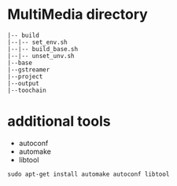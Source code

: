 # MultiMedia directory
```
|-- build
|--|-- set_env.sh
|--|-- build_base.sh
|--|-- unset_unv.sh
|--base
|--gstreamer
|--project
|--output
|--toochain
```



# additional tools
- autoconf
- automake
- libtool
 ```
 sudo apt-get install automake autoconf libtool
 ```
